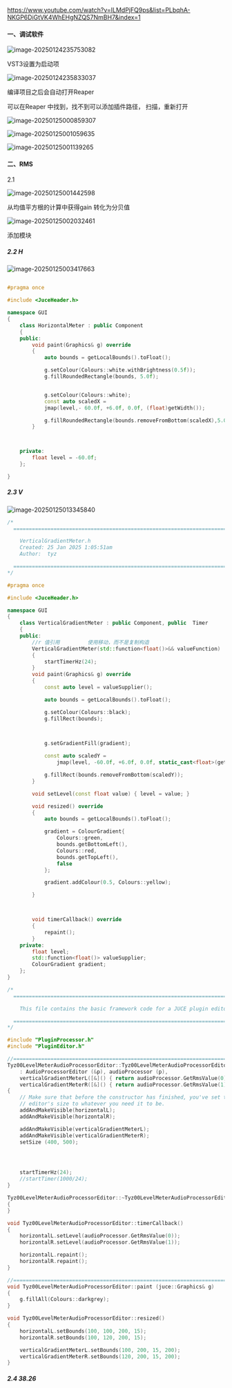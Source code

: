 https://www.youtube.com/watch?v=ILMdPjFQ9ps&list=PLbqhA-NKGP6DiGtVK4WhEHgNZQS7NmBH7&index=1



#### 一、调试软件

![image-20250124235753082](./assets/image-20250124235753082.png)

VST3设置为启动项

![image-20250124235833037](./assets/image-20250124235833037.png)

编译项目之后会自动打开Reaper

可以在Reaper 中找到，找不到可以添加插件路径， 扫描，重新打开



![image-20250125000859307](./assets/image-20250125000859307.png)

![image-20250125001059635](./assets/image-20250125001059635.png)



![image-20250125001139265](./assets/image-20250125001139265.png)

#### 二、RMS

2.1 

![image-20250125001442598](./assets/image-20250125001442598.png)



从均值平方根的计算中获得gain 转化为分贝值

![image-20250125002032461](./assets/image-20250125002032461.png)

添加模块

##### 2.2 H

![image-20250125003417663](./assets/image-20250125003417663.png)

```c++

#pragma once

#include <JuceHeader.h>

namespace GUI
{
	class HorizontalMeter : public Component
	{
	public:
		void paint(Graphics& g) override
		{
			auto bounds = getLocalBounds().toFloat();

			g.setColour(Colours::white.withBrightness(0.5f));
			g.fillRoundedRectangle(bounds, 5.0f);


			g.setColour(Colours::white);
			const auto scaledX = 
			jmap(level,- 60.0f, +6.0f, 0.0f, (float)getWidth());

			g.fillRoundedRectangle(bounds.removeFromBottom(scaledX),5.0f);
		}



	private:
		float level = -60.0f;
	};

}

```

##### 2.3 V



![image-20250125013345840](./assets/image-20250125013345840.png)

```c++
/*
  ==============================================================================

    VerticalGradientMeter.h
    Created: 25 Jan 2025 1:05:51am
    Author:  tyz

  ==============================================================================
*/

#pragma once

#include <JuceHeader.h>

namespace GUI
{
	class VerticalGradientMeter : public Component, public  Timer
	{
	public:
		//r 值引用			使用移动，而不是复制构造
		VerticalGradientMeter(std::function<float()>&& valueFunction) : valueSupplier(std::move(valueFunction))
		{
			startTimerHz(24);
		}
		void paint(Graphics& g) override
		{
			const auto level = valueSupplier();

			auto bounds = getLocalBounds().toFloat();

			g.setColour(Colours::black);
			g.fillRect(bounds);


			
			g.setGradientFill(gradient);

			const auto scaledY =
				jmap(level, -60.0f, +6.0f, 0.0f, static_cast<float>(getHeight()));

			g.fillRect(bounds.removeFromBottom(scaledY));
		}

		void setLevel(const float value) { level = value; }

		void resized() override
		{
			auto bounds = getLocalBounds().toFloat();

			gradient = ColourGradient{
				Colours::green,
				bounds.getBottomLeft(),
				Colours::red,
				bounds.getTopLeft(),
				false
			};

			gradient.addColour(0.5, Colours::yellow);

		}



		void timerCallback() override
		{
			repaint();
		}
	private:
		float level;
		std::function<float()> valueSupplier;
		ColourGradient gradient;
	};
}
```





```c++
/*
  ==============================================================================

    This file contains the basic framework code for a JUCE plugin editor.

  ==============================================================================
*/

#include "PluginProcessor.h"
#include "PluginEditor.h"

//==============================================================================
Tyz00LevelMeterAudioProcessorEditor::Tyz00LevelMeterAudioProcessorEditor (Tyz00LevelMeterAudioProcessor& p)
    : AudioProcessorEditor (&p), audioProcessor (p),
    verticalGradientMeterL([&]() { return audioProcessor.GetRmsValue(0); }),
    verticalGradientMeterR([&]() { return audioProcessor.GetRmsValue(1); })
{
    // Make sure that before the constructor has finished, you've set the
    // editor's size to whatever you need it to be.
    addAndMakeVisible(horizontalL);
    addAndMakeVisible(horizontalR);

	addAndMakeVisible(verticalGradientMeterL);
    addAndMakeVisible(verticalGradientMeterR);
    setSize (400, 500);




    startTimerHz(24);
    //startTimer(1000/24);
}

Tyz00LevelMeterAudioProcessorEditor::~Tyz00LevelMeterAudioProcessorEditor()
{
}

void Tyz00LevelMeterAudioProcessorEditor::timerCallback()
{
    horizontalL.setLevel(audioProcessor.GetRmsValue(0));
    horizontalR.setLevel(audioProcessor.GetRmsValue(1));

    horizontalL.repaint();
    horizontalR.repaint();
}

//==============================================================================
void Tyz00LevelMeterAudioProcessorEditor::paint (juce::Graphics& g)
{
    g.fillAll(Colours::darkgrey);
}

void Tyz00LevelMeterAudioProcessorEditor::resized()
{
    horizontalL.setBounds(100, 100, 200, 15);
    horizontalR.setBounds(100, 120, 200, 15);

    verticalGradientMeterL.setBounds(100, 200, 15, 200);
    verticalGradientMeterR.setBounds(120, 200, 15, 200);
}

```

#####  2.4 38.26
